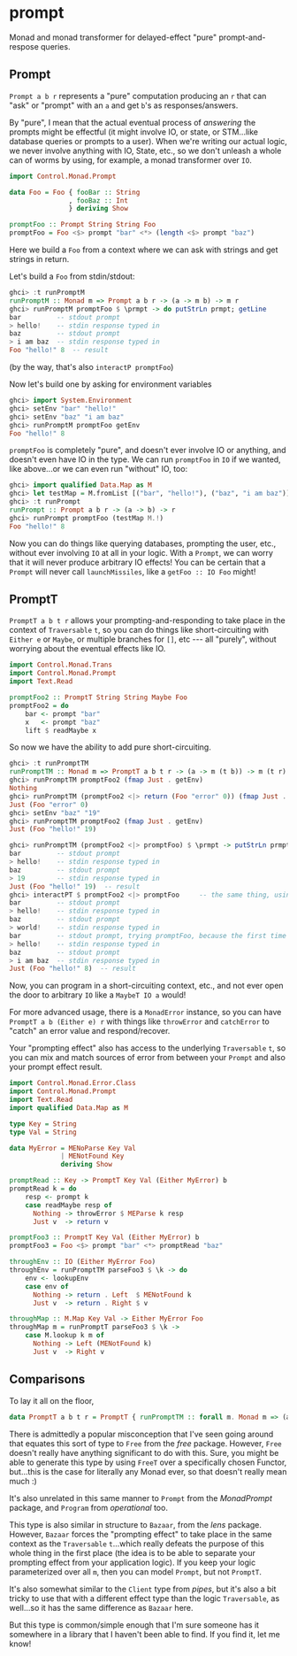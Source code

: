prompt
======

Monad and monad transformer for delayed-effect "pure" prompt-and-respose
queries.

Prompt
------

`Prompt a b r` represents a "pure" computation producing an `r` that can "ask" or
"prompt" with an `a` and get `b`'s as responses/answers.

By "pure", I mean that the actual eventual process of *answering* the prompts
might be effectful (it might involve IO, or state, or STM...like database
queries or prompts to a user).  When we're writing our actual logic, we never
involve anything with IO, State, etc., so we don't unleash a whole can of
worms by using, for example, a monad transformer over `IO`.

~~~haskell
import Control.Monad.Prompt

data Foo = Foo { fooBar :: String
               , fooBaz :: Int
               } deriving Show

promptFoo :: Prompt String String Foo
promptFoo = Foo <$> prompt "bar" <*> (length <$> prompt "baz")
~~~

Here we build a `Foo` from a context where we can ask with strings and get
strings in return.

Let's build a `Foo` from stdin/stdout:

~~~haskell
ghci> :t runPromptM
runPromptM :: Monad m => Prompt a b r -> (a -> m b) -> m r
ghci> runPromptM promptFoo $ \prmpt -> do putStrLn prmpt; getLine
bar         -- stdout prompt
> hello!    -- stdin response typed in
baz         -- stdout prompt
> i am baz  -- stdin response typed in
Foo "hello!" 8  -- result
~~~

(by the way, that's also `interactP promptFoo`)

Now let's build one by asking for environment variables

~~~haskell
ghci> import System.Environment
ghci> setEnv "bar" "hello!"
ghci> setEnv "baz" "i am baz"
ghci> runPromptM promptFoo getEnv
Foo "hello!" 8
~~~

`promptFoo` is completely "pure", and doesn't ever involve IO or anything, and
doesn't even have IO in the type.  We can run `promptFoo` in `IO` if we
wanted, like above...or we can even run "without" IO, too:

~~~haskell
ghci> import qualified Data.Map as M
ghci> let testMap = M.fromList [("bar", "hello!"), ("baz", "i am baz")]
ghci> :t runPrompt
runPrompt :: Prompt a b r -> (a -> b) -> r
ghci> runPrompt promptFoo (testMap M.!)
Foo "hello!" 8
~~~

Now you can do things like querying databases, prompting the user, etc.,
without ever involving `IO` at all in your logic.  With a `Prompt`, we can
worry that it will never produce arbitrary IO effects!  You can be certain
that a `Prompt` will never call `launchMissiles`, like a `getFoo :: IO Foo`
might!

PromptT
-------

`PromptT a b t r` allows your prompting-and-responding to take place in the
context of `Traversable` `t`, so you can do things like short-circuiting with
`Either e` or `Maybe`, or multiple branches for `[]`, etc --- all "purely",
without worrying about the eventual effects like IO.

~~~haskell
import Control.Monad.Trans
import Control.Monad.Prompt
import Text.Read

promptFoo2 :: PromptT String String Maybe Foo
promptFoo2 = do
    bar <- prompt "bar"
    x   <- prompt "baz"
    lift $ readMaybe x
~~~

So now we have the ability to add pure short-circuiting.

~~~haskell
ghci> :t runPromptTM
runPromptTM :: Monad m => PromptT a b t r -> (a -> m (t b)) -> m (t r)
ghci> runPromptTM promptFoo2 (fmap Just . getEnv)
Nothing
ghci> runPromptTM (promptFoo2 <|> return (Foo "error" 0)) (fmap Just . getEnv)
Just (Foo "error" 0)
ghci> setEnv "baz" "19"
ghci> runPromptTM promptFoo2 (fmap Just . getEnv)
Just (Foo "hello!" 19)
~~~

~~~haskell
ghci> runPromptTM (promptFoo2 <|> promptFoo) $ \prmpt -> putStrLn prmpt; Just <$> getLine
bar         -- stdout prompt
> hello!    -- stdin response typed in
baz         -- stdout prompt
> 19        -- stdin response typed in
Just (Foo "hello!" 19)  -- result
ghci> interactPT $ promptFoo2 <|> promptFoo     -- the same thing, using `interactPT`
bar         -- stdout prompt
> hello!    -- stdin response typed in
baz         -- stdout prompt
> world!    -- stdin response typed in
bar         -- stdout prompt, trying promptFoo, because the first time failed
> hello!    -- stdin response typed in
baz         -- stdout prompt
> i am baz  -- stdin response typed in
Just (Foo "hello!" 8)  -- result
~~~

Now, you can program in a short-circuiting context, etc., and not ever open
the door to arbitrary `IO` like a `MaybeT IO a` would!

For more advanced usage, there is a `MonadError` instance, so you can have
`PromptT a b (Either e) r` with things like `throwError` and `catchError` to
"catch" an error value and respond/recover.

Your "prompting effect" also has access to the underlying `Traversable` `t`,
so you can mix and match sources of error from between your `Prompt` and also
your prompt effect result.

~~~haskell
import Control.Monad.Error.Class
import Control.Monad.Prompt
import Text.Read
import qualified Data.Map as M

type Key = String
type Val = String

data MyError = MENoParse Key Val
             | MENotFound Key
             deriving Show

promptRead :: Key -> PromptT Key Val (Either MyError) b
promptRead k = do
    resp <- prompt k
    case readMaybe resp of
      Nothing -> throwError $ MEParse k resp
      Just v  -> return v

promptFoo3 :: PromptT Key Val (Either MyError) b
promptFoo3 = Foo <$> prompt "bar" <*> promptRead "baz"

throughEnv :: IO (Either MyError Foo)
throughEnv = runPromptTM parseFoo3 $ \k -> do
    env <- lookupEnv
    case env of
      Nothing -> return . Left  $ MENotFound k
      Just v  -> return . Right $ v

throughMap :: M.Map Key Val -> Either MyError Foo
throughMap m = runPromptT parseFoo3 $ \k ->
    case M.lookup k m of
      Nothing -> Left (MENotFound k)
      Just v  -> Right v
~~~

Comparisons
-----------

To lay it all on the floor,

~~~haskell
data PromptT a b t r = PromptT { runPromptTM :: forall m. Monad m => (a -> m (t b)) -> m (t r) }
~~~

There is admittedly a popular misconception that I've seen going around that
equates this sort of type to `Free` from the *free* package.  However, `Free`
doesn't really have anything significant to do with this.  Sure, you might be
able to generate this type by using `FreeT` over a specifically chosen
Functor, but...this is the case for literally any Monad ever, so that doesn't
really mean much :)

It's also unrelated in this same manner to `Prompt` from the *MonadPrompt*
package, and `Program` from *operational* too.

This type is also similar in structure to `Bazaar`, from the *lens* package.
However, `Bazaar` forces the "prompting effect" to take place in the same
context as the `Traversable` `t`...which really defeats the purpose of this
whole thing in the first place (the idea is to be able to separate your
prompting effect from your application logic).  If you keep your logic
parameterized over all `m`, then you can model `Prompt`, but not `PromptT`.

It's also somewhat similar to the `Client` type from *pipes*, but it's also
a bit tricky to use that with a different effect type than the logic
`Traversable`, as well...so it has the same difference as `Bazaar` here.

But this type is common/simple enough that I'm sure someone has it somewhere
in a library that I haven't been able to find.  If you find it, let me know!


